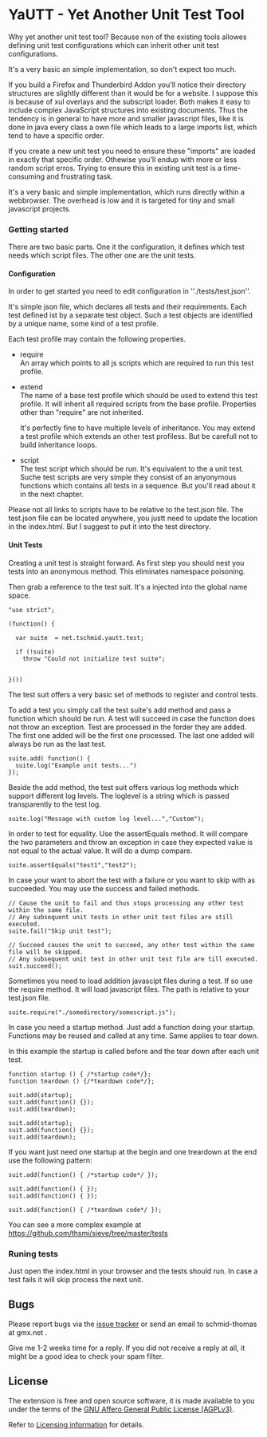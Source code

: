 # YaUTT - Yet Another Unit Test Tool

Why yet another unit test tool? Because non of the existing tools allowes defining unit test configurations which 
can inherit other unit test configurations.

It's a very basic an simple implementation, so don't expect too much.

If you build a Firefox and Thunderbird Addon you'll notice their directory structures are
slightly different than it would be for a website. I suppose this is because of xul overlays and the subscript loader. Both makes it easy to include complex JavaScript structures into existing documents. Thus the tendency is in general to have more and smaller javascript files, like it is done in java every class a own file which leads to a large imports list, which tend to have a specific order.

If you create a new unit test you need to ensure these "imports" are loaded in exactly that specific order. Othewise you'll endup with more or less random script erros. Trying to ensure this in existing unit test is a time-consuming and frustrating task.

It's a very basic and simple implementation, which runs directly within a webbrowser. The overhead is low and it is targeted for tiny and small javascript projects.

### Getting started

There are two basic parts. One it the configuration, it defines which test needs which script files. The other one are the unit tests.

#### Configuration

In order to get started you need to edit configuration in ''./tests/test.json''.  

It's simple json file, which declares all tests and their requirements. Each test defined ist by a separate test object. Such a test objects are identified by a unique name, some kind of a test profile.

Each test profile may contain the following properties.

* require<br/>
    An array which points to all js scripts which are required to run this test profile. 

* extend<br/>
    The name of a base test profile which should be used to extend this test profile. 
    It will inherit all required scripts from the base profile. Properties other than
    "require" are not inherited.   
    
    It's perfectly fine to have multiple levels of inheritance. You may extend a test 
    profile which extends an other test profiless. But be carefull not to build inheritance loops.
    
* script<br/>
    The test script which should be run. It's equivalent to the a unit test. Suche test scripts are 
    very simple they consist of an anyonymous functions which contains all tests in a sequence. But
    you'll read about it in the next chapter.
    
Please not all links to scripts have to be relative to the test.json file. The test.json file can be located anywhere, you justt need to update the location in the index.html. But I suggest to put it into the test directory.

#### Unit Tests
  
Creating a unit test is straight forward. As first step you should nest you tests into an anonymous method.
This eliminates namespace poisoning.

Then grab a reference to the test suit. It's a injected into the global name space.

```
"use strict";
  
(function() {

  var suite  = net.tschmid.yautt.test;
    
  if (!suite)
    throw "Could not initialize test suite";
    
    
}())
```

The test suit offers a very basic set of methods to register and control tests.

To add a test you simply call the test suite's add method and pass a function which should be run.
A test will succeed in case the function does not throw an exception. Test are processed in the forder they 
are added. The first one added will be the first one processed. The last one added will always be run as the 
last test.

```
suite.add( function() {  	
  suite.log("Example unit tests...")
}); 
```

Beside the add method, the test suit offers various log methods which support different log levels.
The loglevel is a string which is passed transparently to the test log.

```
suite.log("Message with custom log level...","Custom");
```

In order to test for equality. Use the assertEquals method. It will compare the two parameters and
throw an exception in case they expected value is not equal to the actual value. It will do a dump compare.

```
suite.assertEquals("test1","test2");
```

In case your want to abort the test with a failure or you want to skip with as succeeded. You may use
the success and failed methods. 

```
// Cause the unit to fail and thus stops processing any other test within the same file.
// Any subsequent unit tests in other unit test files are still executed.
suite.fail("Skip unit test");

// Succeed causes the unit to succeed, any other test within the same file will be skipped. 
// Any subsequent unit test in other unit test file are till executed.
suit.succeed();
``` 

Sometimes you need to load addition javascipt files during a test. If so use the require method.
It will load javascript files. The path is relative to your test.json file.

```
suite.require("./somedirectory/somescript.js");
```

In case you need a startup method. Just add a function doing your startup. Functions may be reused 
and called at any time. Same applies to tear down.

In this example the startup is called before and the tear down after each unit test.

```
function startup () { /*startup code*/};
function teardown () {/*teardown code*/};

suit.add(startup);
suit.add(function() {});
suit.add(teardown);

suit.add(startup);
suit.add(function() {});
suit.add(teardown);

```

If you want just need one startup at the begin and one treardown at the end use the following pattern:

```
suit.add(function() { /*startup code*/ });

suit.add(function() { });
suit.add(function() { });

suit.add(function() { /*teardown code*/ });
```

You can see a more complex example at https://github.com/thsmi/sieve/tree/master/tests
 
### Runing tests

Just open the index.html in your browser and the tests should run. In case a test fails it will
skip process the next unit.

## Bugs

Please report bugs via the [issue tracker](https://github.com/thsmi/YaUTT/issues) 
or send an email to schmid-thomas at gmx.net . 

Give me 1-2 weeks time for a reply. If you did not receive a reply at all, it 
might be a good idea to check your spam filter. 

## License

The extension is free and open source software, it is made available to you 
under the terms of the [GNU Affero General Public License (AGPLv3)](http://www.fsf.org/licensing/licenses/agpl-3.0.html).

Refer to [Licensing information](https://github.com/thsmi/YaUTT/blob/master/LICENSE.md) for details.
